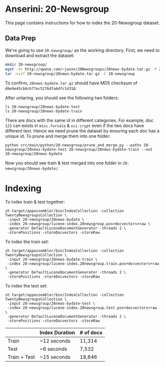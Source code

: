# Anserini: 20-Newsgroup

This page contains instructions for how to index the 20-Newsgroup dataset.

## Data Prep

We're going to use `20-newsgroup/` as the working directory.
First, we need to download and extract the dataset:

```sh
mkdir 20-newsgroup/
wget -nc http://qwone.com/~jason/20Newsgroups/20news-bydate.tar.gz -P 20-newsgroup
tar -xvzf 20-newsgroup/20news-bydate.tar.gz -C 20-newsgroup
```

To confirm, `20news-bydate.tar.gz` should have MD5 checksum of `d6e9e45cb8cb77ec5276dfa6dfc14318`.

After untaring, you should see the following two folders:
```
ls 20-newsgroup/20news-bydate-test
ls 20-newsgroup/20news-bydate-train
```

There are docs with the same id in different categories.
For example, doc `123` can exists in `misc.forsale` & `sci.crypt` even if the two docs have different text. Hence we need prune the dataset by ensuring each doc has a unique id.
To prune and merge them into one folder:
```
python src/main/python/20-newsgroup/prune_and_merge.py --paths 20-newsgroup/20news-bydate-test 20-newsgroup/20news-bydate-train --out 20-newsgroup/20news-bydate
```

Now you should see train & test merged into one folder in `20-newsgroup/20news-bydate/`.

# Indexing

To index train & test together:
```
sh target/appassembler/bin/IndexCollection -collection TwentyNewsgroupsCollection \
 -input 20-newsgroup/20news-bydate \
 -index 20-newsgroup/lucene-index.20newsgroup.pos+docvectors+raw \
 -generator DefaultLuceneDocumentGenerator -threads 2 \
 -storePositions -storeDocvectors -storeRaw
```

To index the train set:
```
sh target/appassembler/bin/IndexCollection -collection TwentyNewsgroupsCollection \
 -input 20-newsgroup/20news-bydate-train \
 -index 20-newsgroup/lucene-index.20newsgroup.train.pos+docvectors+raw \
 -generator DefaultLuceneDocumentGenerator -threads 2 \
 -storePositions -storeDocvectors -storeRaw
```

To index the test set:
```
sh target/appassembler/bin/IndexCollection -collection TwentyNewsgroupsCollection \
 -input 20-newsgroup/20news-bydate-test \
 -index 20-newsgroup/lucene-index.20newsgroup.test.pos+docvectors+raw \
 -generator DefaultLuceneDocumentGenerator -threads 2 \
 -storePositions -storeDocvectors -storeRaw
```

|               | Index Duration  | # of docs |
|---------------|-----------------|-----------|
| Train         | ~12 seconds     | 11,314    |
| Test          | ~6 seconds      | 7,532     |
| Train + Test  | ~15 seconds     | 18,846    |

